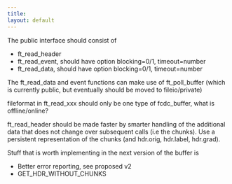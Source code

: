 ```yaml
---
title:
layout: default
---
```


The public interface should consist of

*  ft_read_header
*  ft_read_event, should have option blocking=0/1, timeout=number
*  ft_read_data, should have option blocking=0/1, timeout=number

The ft_read_data and event functions can make use of ft_poll_buffer (which is currently public, but eventually should be moved to fileio/private)

fileformat in ft_read_xxx should only be one type of fcdc_buffer, what is offline/online?

ft_read_header should be made faster by smarter handling of the additional data that does not change over subsequent calls (i.e the chunks). Use a persistent representation of the chunks (and hdr.orig, hdr.label, hdr.grad).

Stuff that is worth implementing in the next version of the buffer is

*  Better error reporting, see proposed v2
*  GET_HDR_WITHOUT_CHUNKS

